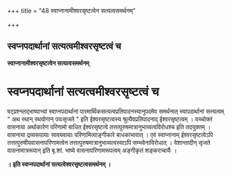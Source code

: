 +++
title = "48 स्वाप्नानामीश्वरसृष्टत्वेन सत्यत्वसमर्थनम्"

+++


## स्वप्नपदार्थानां सत्यत्वमीश्वरसृष्टत्वं च

**स्वाप्नानामीश्वरसृष्टत्वेन सत्यत्वसमर्थनम्**

# स्वप्नपदार्थानां सत्यत्वमीश्वरसृष्टत्वं च 

षट्प्रश्नतद्भाष्याभ्यां स्वाप्नपदार्थानां पारमार्थिकसत्यत्वप्रतिपादनस्यानुपदमेव समर्थनात् स्वापदार्थानां सत्त्यत्वम् " अथ रथान् रथयोगान् पयःसृजते " इति ईश्वरसृष्टत्वस्य श्रुत्यैवप्रतिपादनाद् ईश्वरसृष्टत्वम् । यच्चोक्तं वासनाया अर्थाकारेण परिणामो बाधित ईश्वरसृष्टत्वे तत्तत्पुरुषमात्रानुभाव्यत्वविरोधश्च इति तदयुक्तम् । वासनाया द्रव्यरूपायाः सावयवायाः परिणामित्वाङ्गीकारे बाधकाभावात् । एवं स्वाप्नानाम् ईश्वरसृष्टत्वेऽपि तत्तत्पुरुषीयवासनापरिणामत्वेन तत्तत्पुरुषमात्रानुभाव्यत्वस्याऽपि सम्भवेनाविरोधात् । वेशान्तादीन् सृजते वासनामात्ररूपान् इति बृ.शां. भाष्ये वासनापरिणामरूपत्वम् अङ्गीकृतं शङ्कराचार्यैः ।

**। इति स्वप्नपदार्थानां सत्यत्वेश्वरसृष्टत्वसमर्थनम् ।**


